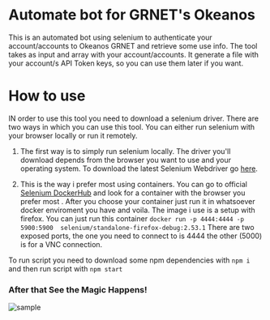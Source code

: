 # Automate bot for GRNET's Okeanos
This is an automated bot using selenium to authenticate your account/accounts to Okeanos GRNET and retrieve some use info. The tool takes as input and array with your account/accounts. It generate a file with your account/s API Token keys, so you can use them later if you want.  

# How to use
IN order to use this tool you need to download a selenium driver. There are two ways in which you can use this tool. You can either run selenium with your browser locally or run it remotely.

1. The first way is to simply run selenium locally. The driver you'll download depends from the browser you want to use and your operating system. To download the latest Selenium Webdriver go [here](https://www.seleniumhq.org/download/#selenium_ide).

2. This is the way i prefer most using containers. You can go to official [Selenium DockerHub](https://hub.docker.com/u/selenium/) and look for a container with the browser you prefer most . After you choose your container just run it in whatsoever docker enviroment you have and voila. The image i use is a setup with firefox. You can just run this container
``` docker run -p 4444:4444 -p 5900:5900  selenium/standalone-firefox-debug:2.53.1 ```
There are two exposed ports, the one you need to connect to is 4444 the other (5000) is for a VNC connection.

To run script you need to download some npm dependencies with
```npm i``` 
and then run script with 
```npm start```

### After that See the Magic Happens!
![sample](https://user-images.githubusercontent.com/4427553/37987632-5fa08a52-3207-11e8-96bb-fc1c3eb81387.gif)
